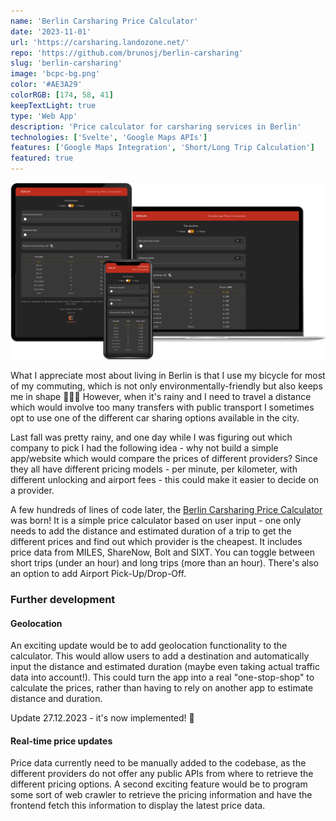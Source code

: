 ```yaml
---
name: 'Berlin Carsharing Price Calculator'
date: '2023-11-01'
url: 'https://carsharing.landozone.net/'
repo: 'https://github.com/brunosj/berlin-carsharing'
slug: 'berlin-carsharing'
image: 'bcpc-bg.png'
color: '#AE3A29'
colorRGB: [174, 58, 41]
keepTextLight: true
type: 'Web App'
description: 'Price calculator for carsharing services in Berlin'
technologies: ['Svelte', 'Google Maps APIs']
features: ['Google Maps Integration', 'Short/Long Trip Calculation']
featured: true
---
```


![BCPC Devices](../../assets/images/bcpc-devices.png)

What I appreciate most about living in Berlin is that I use my bicycle for most of my commuting, which is not only environmentally-friendly but also keeps me in shape 🚴🏼‍♂️ However, when it's rainy and I need to travel a distance which would involve too many transfers with public transport I sometimes opt to use one of the different car sharing options available in the city.

Last fall was pretty rainy, and one day while I was figuring out which company to pick I had the following idea - why not build a simple app/website which would compare the prices of different providers? Since they all have different pricing models - per minute, per kilometer, with different unlocking and airport fees - this could make it easier to decide on a provider.

A few hundreds of lines of code later, the [Berlin Carsharing Price Calculator](https://carsharing.landozone.net) was born! It is a simple price calculator based on user input - one only needs to add the distance and estimated duration of a trip to get the different prices and find out which provider is the cheapest. It includes price data from MILES, ShareNow, Bolt and SIXT. You can toggle between short trips (under an hour) and long trips (more than an hour). There's also an option to add Airport Pick-Up/Drop-Off.

### Further development

#### Geolocation

An exciting update would be to add geolocation functionality to the calculator. This would allow users to add a destination and automatically input the distance and estimated duration (maybe even taking actual traffic data into account!). This could turn the app into a real "one-stop-shop" to calculate the prices, rather than having to rely on another app to estimate distance and duration.

Update 27.12.2023 - it's now implemented! 🚀

#### Real-time price updates

Price data currently need to be manually added to the codebase, as the different providers do not offer any public APIs from where to retrieve the different pricing options. A second exciting feature would be to program some sort of web crawler to retrieve the pricing information and have the frontend fetch this information to display the latest price data.
